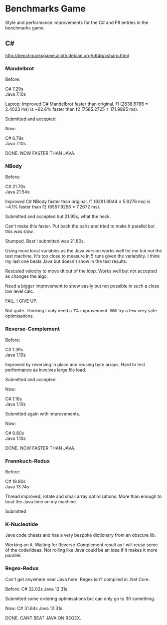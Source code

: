 # Benchmarks Game

Style and performance improvements for the C# and F# entries in the benchmarks game.

## C#

http://benchmarksgame.alioth.debian.org/u64q/csharp.html

### Mandelbrot

Before:

C#      7.29s  
Java    7.10s  
 
Laptop: Improved C# Mandelbrot faster than original. f1 (2838.6786 ± 2.4023 ms) is ~62.6% faster than f2 (7585.2725 ± 171.9895 ms).

Submitted and accepted

Now:

C#      6.79s  
Java    7.10s  

DONE. NOW FASTER THAN JAVA.

### NBody

Before:

C#      21.70s  
Java    21.54s  

Improved C# NBody faster than original. f1 (6291.6044 ± 5.6276 ms) is ~4.1% faster than f2 (6557.9256 ± 7.2672 ms).

Submitted and accepted but 21.95s, what the heck.

Can't make this faster. Put back the pairs and tried to make it parallel but this was slow.

Stumped. Best I submitted was 21.80s.

Using more local variables as the Java version works well for me but not the test machine.
It's too close to measure in 5 runs given the variability. I think my last one beats Java but doesn't show in the test results.

Rescaled velocity to move dt out of the loop. Works well but not accepted as changes the algo.

Need a bigger improvement to show easily but not possible in such a close low level calc.

FAIL. I GIVE UP.

Not quite. Thinking I only need a 1% improvement. Will try a few very safe optimisations.


### Reverse-Complement

Before:

C#      1.39s  
Java    1.10s  

Improved by reversing in place and reusing byte arrays. Hard to test performance as involves large file load.

Submitted and accepted

Now:

C#      1.16s  
Java    1.10s  

Submitted again with improvements.

Now:

C#      0.80s  
Java    1.10s  

DONE. NOW FASTER THAN JAVA.

### Frannkuch-Redux

Before:

C#      18.80s  
Java    13.74s  

Thread improved, rotate and small array optimisations. More than enough to beat the Java time on my machine.

Submitted

### K-Nucleotide

Java code cheats and has a very bespoke dictionary from an obscure lib.

Working on it. Waiting for Reverse-Complement result as I will reuse some of the code/ideas. Not rolling like Java could be an idea if it makes it more parallel.


### Regex-Redux

Can't get anywhere near Java here. Regex isn't compiled in .Net Core.

Before:
C#      32.02s
Java    12.31s

Submitted some ordering optimisations but can only go to 30 something.

Now:
C#      31.64s
Java    12.31s

DONE. CANT BEAT JAVA ON REGEX.

